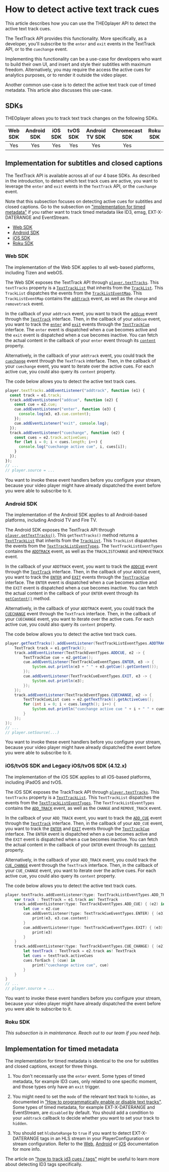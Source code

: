 # How to detect active text track cues

This article describes how you can use the THEOplayer API to detect the active text track cues.

The TextTrack API provides this functionality. More specifically, as a developer, you'll subscribe to the `enter` and `exit` events in the TextTrack API, or to the `cuechange` event.

Implementing this functionality can be a use-case for developers who want to build their own UI, and insert and style their subtitles with maximum freedom.
Alternatively, you may require the access the active cues for analytics purposes, or to render it outside the video player.

Another common use-case is to detect the active text track cue of timed metadata. This article also discusses this use-case.

## SDKs

THEOplayer allows you to track text track changes on the following SDKs.

| Web SDK | Android SDK | iOS SDK | tvOS SDK | Android TV SDK | Chromecast SDK | Roku SDK |
| :-----: | :---------: | :-----: | :------: | :------------: | :------------: | -------- |
|   Yes   |     Yes     |   Yes   |   Yes    |      Yes       |      Yes       |          |

## Implementation for subtitles and closed captions

The TextTrack API is available across all of our 4 base SDKs. As described in the introduction, to detect which text track cues are active, you want to leverage the `enter` and `exit` events in the `TextTrack` API, or the `cuechange` event.

Note that this subsection focuses on detecting active cues for subtitles and closed captions.
Go to the subsection on ["implementation for timed metadata"](#implementation-for-timed-metadata) if you rather want to track timed metadata like ID3, emsg, EXT-X-DATERANGE and EventStream.

- [Web SDK](#web-sdk)
- [Android SDK](#android-sdk)
- [iOS SDK](#iostvos-sdk-and-legacy-iostvos-sdk-412x)
- [Roku SDK](#roku-sdk)

### Web SDK

The implementation of the Web SDK applies to all web-based platforms, including Tizen and webOS.

The Web SDK exposes the TextTrack API through [`player.textTracks`](pathname:///theoplayer/v8/api-reference/web/classes/ChromelessPlayer.html#texttracks). This `textTracks` property is a [`TextTrackList`](pathname:///theoplayer/v8/api-reference/web/interfaces/TextTracksList.html) that inherits from the [`TrackList`](pathname:///theoplayer/v8/api-reference/web/interfaces/TrackList.html). This `TrackList` dispatches the events from the [`TrackListEventMap`](pathname:///theoplayer/v8/api-reference/web/interfaces/TrackListEventMap.html). This `TrackListEventMap` contains the [`addtrack`](pathname:///theoplayer/v8/api-reference/web/interfaces/TrackListEventMap.html#change) event, as well as the `change` and `removetrack` event.

In the callback of your `addtrack` event, you want to track the [`addcue`](pathname:///theoplayer/v8/api-reference/web/interfaces/TextTrackEventMap.html#addcue) event through the [`TextTrack`](pathname:///theoplayer/v8/api-reference/web/interfaces/TextTrack.html) interface. Then, in the callback of your `addcue` event, you want to track the [`enter`](pathname:///theoplayer/v8/api-reference/web/interfaces/TextTrackCueEventMap.html#enter) and [`exit`](pathname:///theoplayer/v8/api-reference/web/interfaces/TextTrackCueEventMap.html#exit) events through the [`TextTrackCue`](pathname:///theoplayer/v8/api-reference/web/interfaces/TextTrackCue.html) interface. The `enter` event is dispatched when a cue becomes active and the `exit` event is dispatched when a cue becomes inactive. You can fetch the actual content in the callback of your `enter` event through its [`content`](https://docs.theoplayer.com/api-reference/web/theoplayer.texttrackcue.md#content) property.

Alternatively, in the callback of your `addtrack` event, you could track the [`cuechange`](pathname:///theoplayer/v8/api-reference/web/interfaces/TextTrackEventMap.html#cuechange) event through the `TextTrack` interface. Then, in the callback of your `cuechange` event, you want to iterate over the active cues. For each active cue, you could also query its `content` property.

The code below allows you to detect the active text track cues.

```js
player.textTracks.addEventListener("addtrack", function (e1) {
  const track = e1.track;
  track.addEventListener("addcue", function (e2) {
    const cue = e2.cue;
    cue.addEventListener("enter", function (e3) {
      console.log(e3, e3.cue.content);
    });
    cue.addEventListener("exit", console.log);
  });
  track.addEventListener("cuechange", function (e2) {
    const cues = e2.track.activeCues;
    for (let i = 0; i < cues.length; i++) {
      console.log("cuechange active cue", i, cues[i]);
    }
  });
});
// ...
// player.source = ...
```

You want to invoke these event handlers before you configure your stream, because your video player might have already dispatched the event before you were able to subscribe to it.

### Android SDK

The implementation of the Android SDK applies to all Android-based platforms, including Android TV and Fire TV.

The Android SDK exposes the TextTrack API through [`player.getTextTracks()`](pathname:///theoplayer/v8/api-reference/android/com/theoplayer/android/api/player/Player.html#getTextTracks). This `getTextTracks()` method returns a [`TextTrackList`](pathname:///theoplayer/v8/api-reference/android/com/theoplayer/android/api/player/track/texttrack/TextTrackList.html) that inherits from the [`TrackList`](pathname:///theoplayer/v8/api-reference/android/com/theoplayer/android/api/player/track/TrackList.html). This `TrackList` dispatches the events from the [`TextTrackListEventTypes`](pathname:///theoplayer/v8/api-reference/android/com/theoplayer/android/api/event/track/texttrack/list/TextTrackListEventTypes.html). The `TextTrackListEventTypes` contains the [`ADDTRACK`](pathname:///theoplayer/v8/api-reference/android/com/theoplayer/android/api/event/track/texttrack/list/TextTrackListEventTypes.html#ADDTRACK) event, as well as the `TRACKLISTCHANGE` and `REMOVETRACK` event.

In the callback of your `ADDTRACK` event, you want to track the [`ADDCUE`](pathname:///theoplayer/v8/api-reference/android/com/theoplayer/android/api/event/track/texttrack/TextTrackEventTypes.html#ADDCUE) event through the [`TextTrack`](pathname:///theoplayer/v8/api-reference/android/com/theoplayer/android/api/player/track/texttrack/TextTrack.html) interface. Then, in the callback of your `ADDCUE` event, you want to track the [`ENTER`](pathname:///theoplayer/v8/api-reference/android/com/theoplayer/android/api/event/track/texttrack/texttrackcue/TextTrackCueEventTypes.html#ENTER) and [`EXIT`](pathname:///theoplayer/v8/api-reference/android/com/theoplayer/android/api/event/track/texttrack/texttrackcue/TextTrackCueEventTypes.html#EXIT) events through the [`TextTrackCue`](pathname:///theoplayer/v8/api-reference/android/com/theoplayer/android/api/player/track/texttrack/cue/TextTrackCue.html) interface. The `ENTER` event is dispatched when a cue becomes active and the `EXIT` event is dispatched when a cue becomes inactive. You can fetch the actual content in the callback of your `ENTER` event through its [`getContent()`](pathname:///theoplayer/v8/api-reference/android/com/theoplayer/android/api/player/track/texttrack/cue/TextTrackCue.html#getContent--) method.

Alternatively, in the callback of your `ADDTRACK` event, you could track the [`CUECHANGE`](pathname:///theoplayer/v8/api-reference/android/com/theoplayer/android/api/event/track/texttrack/TextTrackEventTypes.html#CUECHANGE) event through the `TextTrack` interface. Then, in the callback of your `CUECHANGE` event, you want to iterate over the active cues. For each active cue, you could also query its `content` property.

The code below allows you to detect the active text track cues.

```java
player.getTextTracks().addEventListener(TextTrackListEventTypes.ADDTRACK, e1 -> {
    TextTrack track = e1.getTrack();
    track.addEventListener(TextTrackEventTypes.ADDCUE, e2 -> {
        TextTrackCue cue = e2.getCue();
        cue.addEventListener(TextTrackCueEventTypes.ENTER, e3 -> {
            System.out.println(e3 + " " + e3.getCue().getContent());
        });
        cue.addEventListener(TextTrackCueEventTypes.EXIT, e3 -> {
            System.out.println(e3);
        });
    });
    track.addEventListener(TextTrackEventTypes.CUECHANGE, e2 -> {
        TextTrackCueList cues = e2.getTextTrack().getActiveCues();
        for (int i = 0; i < cues.length(); i++) {
            System.out.println("cuechange active cue " + i + " " + cues.getItem(i));
        }
    });
});
// ...
// player.setSource(...)
```

You want to invoke these event handlers before you configure your stream, because your video player might have already dispatched the event before you were able to subscribe to it.

### iOS/tvOS SDK and Legacy iOS/tvOS SDK (4.12.x)

The implementation of the iOS SDK applies to all iOS-based platforms, including iPadOS and tvOS.

The iOS SDK exposes the TrackTrack API through [`player.textTracks`](pathname:///theoplayer/v8/api-reference/ios/Classes/THEOplayer.html#/s:13THEOplayerSDK0A0C10textTracksAA13TextTrackList_pvp). This `textTracks` property is a [`TextTrackList`](pathname:///theoplayer/v8/api-reference/ios/Protocols/TextTrackList.html). This `TextTrackList` dispatches the events from the [`TextTrackListEventTypes`](pathname:///theoplayer/v8/api-reference/ios/Structs/TextTrackListEventTypes.html). The `TextTrackListEventTypes` contains the [`ADD_TRACK`](pathname:///theoplayer/v8/api-reference/ios/Structs/TextTrackListEventTypes.html#/s:13THEOplayerSDK23TextTrackListEventTypesV9ADD_TRACKAA0F4TypeCyAA03AdddF0CGvpZ) event, as well as the `CHANGE` and `REMOVE_TRACK` event.

In the callback of your `ADD_TRACK` event, you want to track the [`ADD_CUE`](pathname:///theoplayer/v8/api-reference/ios/Structs/TextTrackEventTypes.html#/s:13THEOplayerSDK19TextTrackEventTypesV7ADD_CUEAA0E4TypeCyAA06AddCueE0CGvpZ) event through the [`TextTrack`](pathname:///theoplayer/v8/api-reference/ios/Protocols/TextTrack.html) interface. Then, in the callback of your `ADD_CUE` event, you want to track the [`ENTER`](pathname:///theoplayer/v8/api-reference/ios/Structs/TextTrackCueEventTypes.html#/s:13THEOplayerSDK22TextTrackCueEventTypesV5ENTERAA0F4TypeCyAA0e5EnterF0CGvpZ) and [`EXIT`](pathname:///theoplayer/v8/api-reference/ios/Structs/TextTrackCueEventTypes.html#/s:13THEOplayerSDK22TextTrackCueEventTypesV4EXITAA0F4TypeCyAA0e4ExitF0CGvpZ) events through the [`TextTrackCue`](pathname:///theoplayer/v8/api-reference/ios/Protocols/TextTrackCue.html) interface. The `ENTER` event is dispatched when a cue becomes active and the `EXIT` event is dispatched when a cue becomes inactive.
You can fetch the actual content in the callback of your `ENTER` event through its [`content`](pathname:///theoplayer/v8/api-reference/ios/Protocols/TextTrackCue.html#/s:13THEOplayerSDK12TextTrackCueP7contentypSgvp) property.

Alternatively, in the callback of your `ADD_TRACK` event, you could track the [`CUE_CHANGE`](pathname:///theoplayer/v8/api-reference/ios/Structs/TextTrackEventTypes.html#/s:13THEOplayerSDK19TextTrackEventTypesV10CUE_CHANGEAA0E4TypeCyAA09CueChangeE0CGvpZ) event through the `TextTrack` interface. Then, in the callback of your `CUE_CHANGE` event, you want to iterate over the active cues. For each active cue, you could also query its `content` property.

The code below allows you to detect the active text track cues.

```swift
player.textTracks.addEventListener(type: TextTrackListEventTypes.ADD_TRACK) { (e1) in
    var track : TextTrack = e1.track as! TextTrack
    track.addEventListener(type: TextTrackEventTypes.ADD_CUE) { (e2) in
        let cue = e2.cue
        cue.addEventListener(type: TextTrackCueEventTypes.ENTER) { (e3) in
            print(e3, e3.cue.content)
        }
        cue.addEventListener(type: TextTrackCueEventTypes.EXIT) { (e3) in
            print(e3)
        }
    }
    track.addEventListener(type: TextTrackEventTypes.CUE_CHANGE) { (e2) in
        let textTrack : TextTrack = e2.track as! TextTrack
        let cues = textTrack.activeCues
        cues.forEach { (cue) in
            print("cuechange active cue", cue)
        }
    }
}
// ...
// player.source = ...
```

You want to invoke these event handlers before you configure your stream, because your video player might have already dispatched the event before you were able to subscribe to it.

### Roku SDK

_This subsection is in maintenance. Reach out to our team if you need help._

## Implementation for timed metadata

The implementation for timed metadata is identical to the one for subtitles and closed captions, except for three things.

1. You don't necessarily use the `enter` event.
   Some types of timed metadata, for example ID3 cues, only related to one specific moment, and those types only have an `exit` trigger.

2. You might need to set the `mode` of the relevant text track to `hidden`, as documented in ["How to programmatically enable or disable text tracks"](03-how-to-programmatically-disable-text-tracks.md).
   Some types of timed metadata, for example EXT-X-DATERANGE and EventStream, are `disabled` by default. You should add a condition to your `addtrack` callback to decide whether you want to set your track to `hidden`.

3. You should set `hlsDateRange` to `true` if you want to detect EXT-X-DATERANGE tags in an HLS stream in your PlayerConfiguration or stream configuration. Refer to the [Web](pathname:///theoplayer/v8/api-reference/web/interfaces/PlayerConfiguration.html#hlsDateRange), [Android](<pathname:///theoplayer/v8/api-reference/android/com/theoplayer/android/api/THEOplayerConfig.Builder.html#hlsDateRange(boolean)>) or [iOS](pathname:///theoplayer/v8/api-reference/ios/Classes/THEOplayerConfiguration.html) documentation for more info.

The article on ["how to track id3 cues / tags"](06-how-to-track-id3-cues-tags.md) might be useful to learn more about detecting ID3 tags specifically.
